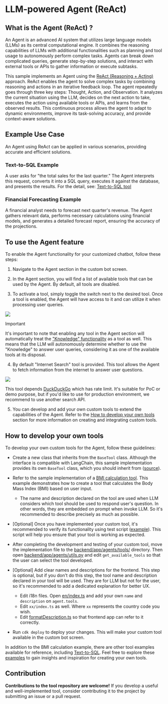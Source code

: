 # LLM-powered Agent (ReAct)

## What is the Agent (ReAct) ?

An Agent is an advanced AI system that utilizes large language models (LLMs) as its central computational engine. It combines the reasoning capabilities of LLMs with additional functionalities such as planning and tool usage to autonomously perform complex tasks. Agents can break down complicated queries, generate step-by-step solutions, and interact with external tools or APIs to gather information or execute subtasks.

This sample implements an Agent using the [ReAct (Reasoning + Acting)](https://www.promptingguide.ai/techniques/react) approach. ReAct enables the agent to solve complex tasks by combining reasoning and actions in an iterative feedback loop. The agent repeatedly goes through three key steps: Thought, Action, and Observation. It analyzes the current situation using the LLM, decides on the next action to take, executes the action using available tools or APIs, and learns from the observed results. This continuous process allows the agent to adapt to dynamic environments, improve its task-solving accuracy, and provide context-aware solutions.

## Example Use Case

An Agent using ReAct can be applied in various scenarios, providing accurate and efficient solutions.

### Text-to-SQL Example

A user asks for "the total sales for the last quarter." The Agent interprets this request, converts it into a SQL query, executes it against the database, and presents the results. For the detail, see: [Text-to-SQL tool](../examples/agents/tools/text_to_sql/)

### Financial Forecasting Example

A financial analyst needs to forecast next quarter's revenue. The Agent gathers relevant data, performs necessary calculations using financial models, and generates a detailed forecast report, ensuring the accuracy of the projections.

## To use the Agent feature

To enable the Agent functionality for your customized chatbot, follow these steps:

1. Navigate to the Agent section in the custom bot screen.

2. In the Agent section, you will find a list of available tools that can be used by the Agent. By default, all tools are disabled.

3. To activate a tool, simply toggle the switch next to the desired tool. Once a tool is enabled, the Agent will have access to it and can utilize it when processing user queries.

![](https://d107sfil7rheid.cloudfront.net/chatbot/agent_tools.png)

> [!Important]
> It's important to note that enabling any tool in the Agent section will automatically treat the ["Knowledge" functionality](RAG.md) as a tool as well. This means that the LLM will autonomously determine whether to use the "Knowledge" to answer user queries, considering it as one of the available tools at its disposal.

4. By default "Internet Search" tool is provided. This tool allows the Agent to fetch information from the internet to answer user questions.

![](https://d107sfil7rheid.cloudfront.net/chatbot/agent.gif)

This tool depends [DuckDuckGo](https://duckduckgo.com/) which has rate limit. It's suitable for PoC or demo purpose, but if you'd like to use for production environment, we recommend to use another search API.

5. You can develop and add your own custom tools to extend the capabilities of the Agent. Refer to the [How to develop your own tools](#how-to-develop-your-own-tools) section for more information on creating and integrating custom tools.

## How to develop your own tools

To develop your own custom tools for the Agent, follow these guidelines:

- Create a new class that inherits from the `BaseTool` class. Although the interface is compatible with LangChain, this sample implementation provides its own `BaseTool` class, which you should inherit from ([source](../backend/app/agents/tools/base.py)).

- Refer to the sample implementation of a [BMI calculation tool](../examples/agents/tools/bmi/bmi.py). This example demonstrates how to create a tool that calculates the Body Mass Index (BMI) based on user input.

  - The name and description declared on the tool are used when LLM considers which tool should be used to respond user's question. In other words, they are embedded on prompt when invoke LLM. So it's recommended to describe precisely as much as possible.

- [Optional] Once you have implemented your custom tool, it's recommended to verify its functionality using test script ([example](../examples/agents/tools/bmi/test_bmi.py)). This script will help you ensure that your tool is working as expected.

- After completing the development and testing of your custom tool, move the implementation file to the [backend/app/agents/tools/](../backend/app/agents/tools/) directory. Then open [backend/app/agents/utils.py](../backend/app/agents/utils.py) and edit `get_available_tools` so that the user can select the tool developed.

- [Optional] Add clear names and descriptions for the frontend. This step is optional, but if you don't do this step, the tool name and description declared in your tool will be used. They are for LLM but not for the user, so it's recommended to add a dedicated explanation for better UX.

  - Edit i18n files. Open [en/index.ts](../frontend/src/i18n/en/index.ts) and add your own `name` and `description` on `agent.tools`.
  - Edit `xx/index.ts` as well. Where `xx` represents the country code you wish.
  - Edit [formatDescription.ts](../frontend/src/features/agent/functions/formatDescription.ts) so that frontend app can refer to it correctly.

- Run `cdk deploy` to deploy your changes. This will make your custom tool available in the custom bot screen.

In addition to the BMI calculation example, there are other tool examples available for reference, including [Text-to-SQL](../examples/agents/tools/text_to_sql/). Feel free to explore these [examples](../examples/agents/tools/) to gain insights and inspiration for creating your own tools.

## Contribution

**Contributions to the tool repository are welcome!** If you develop a useful and well-implemented tool, consider contributing it to the project by submitting an issue or a pull request.